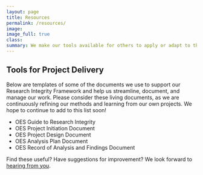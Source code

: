 ```yaml
---
layout: page
title: Resources
permalink: /resources/
image:
image_full: true
class:
summary: We make our tools available for others to apply or adapt to their own work. 
---
```

## Tools for Project Delivery

Below are templates of some of the documents we use to support our Research Integrity Framework and help us streamline, document, and manage our work. Please consider these living documents, as we are continuously refining our methods and learning from our own projects. We hope to continue to add to this list soon! 

- OES Guide to Research Integrity
- OES Project Initiation Document
- OES Project Design Document
- OES Analysis Plan Document
- OES Record of Analysis and Findings Document

Find these useful? Have suggestions for improvement? We look forward to <a href="mailto:oes@gsa.gov?subject=Approach">hearing from you</a>.
